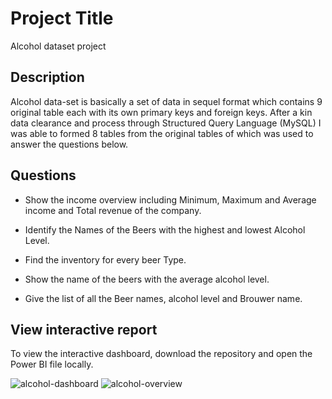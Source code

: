 # Project Title

Alcohol dataset project

## Description

Alcohol data-set is basically a set of data in sequel format which contains 9 original table each with its own primary keys and foreign keys. After a kin data clearance and process through Structured Query Language (MySQL)  I was able to  formed 8 tables from the original tables of which was used to answer the questions below.

## Questions  

- Show the income overview including Minimum, Maximum and Average income and Total revenue of the company.

- Identify the Names of the Beers with the highest and lowest Alcohol Level.

- Find the inventory for every beer Type.

- Show the name of the beers with the average alcohol level.

- Give the list of all the Beer names, alcohol level and Brouwer name.


## View interactive report  

To view the interactive dashboard, download the repository and open the Power BI file locally.  

![alcohol-dashboard](https://github.com/Salumpharesy/data-analysis-projects/assets/105717610/053c58fc-6864-4c19-8bcc-55d93d514001)
![alcohol-overview](https://github.com/Salumpharesy/data-analysis-projects/assets/105717610/8aa8365c-87d7-4394-b245-3c7fecb41e4b)

